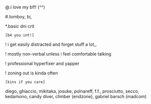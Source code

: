 @.i love my bf!! (^^)

#.tomboy, bi,

*.basic dni crit

`[b4 you int!]`

! i get easily distracted and forget stuff a lot,,

! mostly non-verbal unless i feel comfortable talking

! professional hyperfixer and yapper

! zoning out is kinda often

`[kins if you care]`

diego, ghiaccio, mikitaka, josuke, polnareff, f.f., prosciutto, secco, kedamono, candy diver, climber (endzone), gabriel barsch (madcom)
